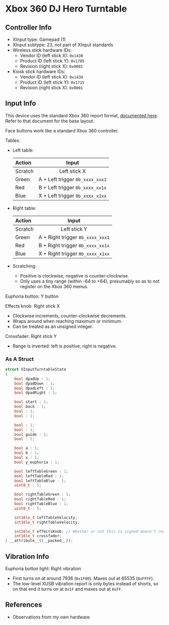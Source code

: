 # Xbox 360 DJ Hero Turntable

## Controller Info

- XInput type: Gamepad (1)
- XInput subtype: 23, not part of XInput standards
- Wireless stick hardware IDs:
  - Vendor ID (left stick X): `0x1430`
  - Product ID (left stick Y): `0x1705`
  - Revision (right stick X): `0x0001`
- Kiosk stick hardware IDs:
  - Vendor ID (left stick X): `0x1430`
  - Product ID (left stick Y): `0x1715`
  - Revision (right stick X): `0x0001`

## Input Info

This device uses the standard Xbox 360 report format, [documented here](../../Controller%20Communication%20Basics/Xbox%20360.md). Refer to that document for the base layout.

Face buttons work like a standard Xbox 360 controller.

Tables:

- Left table:

  | Action  | Input                           |
  | :-----  | :---:                           |
  | Scratch | Left stick X                    |
  | Green   | A + Left trigger `0b_xxxx_xxx1` |
  | Red     | B + Left trigger `0b_xxxx_xx1x` |
  | Blue    | X + Left trigger `0b_xxxx_x1xx` |

- Right table:

  | Action  | Input                            |
  | :-----  | :---:                            |
  | Scratch | Left stick Y                     |
  | Green   | A + Right trigger `0b_xxxx_xxx1` |
  | Red     | B + Right trigger `0b_xxxx_xx1x` |
  | Blue    | X + Right trigger `0b_xxxx_x1xx` |

- Scratching:
  - Positive is clockwise, negative is counter-clockwise.
  - Only uses a tiny range (within -64 to +64), presumably so as to not register on the Xbox 360 menus.

Euphoria button: Y button

Effects knob: Right stick X

- Clockwise increments, counter-clockwise decrements.
- Wraps around when reaching maximum or minimum.
- Can be treated as an unsigned integer.

Crossfader: Right stick Y

- Range is inverted: left is positive, right is negative.

### As A Struct

```cpp
struct XInputTurntableState
{
    bool dpadUp : 1;
    bool dpadDown : 1;
    bool dpadLeft : 1;
    bool dpadRight : 1;

    bool start : 1;
    bool back : 1;
    bool : 1;
    bool : 1;

    bool : 1;
    bool : 1;
    bool guide : 1;
    bool : 1;

    bool a : 1;
    bool b : 1;
    bool x : 1;
    bool y_euphoria : 1;

    bool leftTableGreen : 1;
    bool leftTableRed : 1;
    bool leftTableBlue : 1;
    uint8_t : 5;

    bool rightTableGreen : 1;
    bool rightTableRed : 1;
    bool rightTableBlue : 1;
    uint8_t : 5;

    int16le_t leftTableVelocity;
    int16le_t rightTableVelocity;

    int16le_t effectsKnob; // Whether or not this is signed doesn't really matter, as either way it's gonna loop over when it reaches min/max
    int16le_t crossfader;
} __attribute__((__packed__));
```

## Vibration Info

Euphoria button light: Right vibration

- First turns on at around 7936 (`0x1F00`). Maxes out at 65535 (`0xFFFF`).
- The low-level XUSB vibration report is only bytes instead of shorts, so on that end it turns on at `0x1F` and maxes out at `0xFF`.

## References

- Observations from my own hardware
